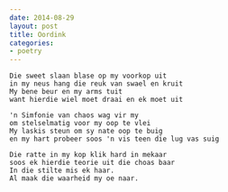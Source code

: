 ```yaml
---
date: 2014-08-29
layout: post
title: Oordink
categories:
- poetry
---
```


    Die sweet slaan blase op my voorkop uit
    in my neus hang die reuk van swael en kruit
    My bene beur en my arms tuit
    want hierdie wiel moet draai en ek moet uit

    'n Simfonie van chaos wag vir my
    om stelselmatig voor my oop te vlei
    My laskis steun om sy nate oop te buig
    en my hart probeer soos 'n vis teen die lug vas suig

    Die ratte in my kop klik hard in mekaar
    soos ek hierdie teorie uit die choas baar
    In die stilte mis ek haar.
    Al maak die waarheid my oe naar.

